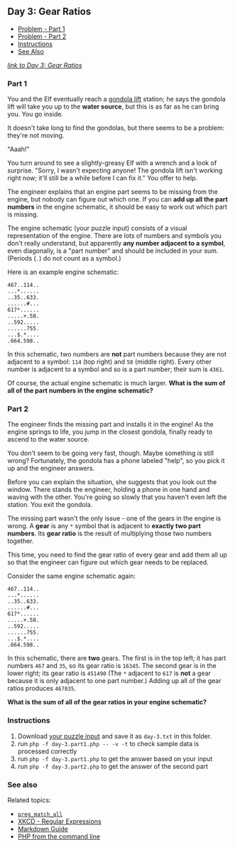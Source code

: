 ## Day 3: Gear Ratios

* [Problem - Part 1](#part-1)
* [Problem - Part 2](#part-two)
* [Instructions](#instructions)
* [See Also](#see-also)

*[link to Day 3: Gear Ratios](https://adventofcode.com/2023/day/3)*

### Part 1

You and the Elf eventually reach a [gondola lift](https://en.wikipedia.org/wiki/Gondola_lift) station;
he says the gondola lift will take you up to the **water source**,
but this is as far as he can bring you. You go inside.

It doesn't take long to find the gondolas, but there seems to be a problem: they're not moving.

"Aaah!"

You turn around to see a slightly-greasy Elf with a wrench and a look of surprise.
"Sorry, I wasn't expecting anyone! The gondola lift isn't working right now;
it'll still be a while before I can fix it." You offer to help.

The engineer explains that an engine part seems to be missing from the engine,
but nobody can figure out which one. If you can **add up all the part numbers**
in the engine schematic, it should be easy to work out which part is missing.

The engine schematic (your puzzle input) consists of a visual representation of the engine.
There are lots of numbers and symbols you don't really understand,
but apparently **any number adjacent to a symbol**, even diagonally, is a "part number"
and should be included in your sum. (Periods (`.`) do not count as a symbol.)

Here is an example engine schematic:

```
467..114..
...*......
..35..633.
......#...
617*......
.....+.58.
..592.....
......755.
...$.*....
.664.598..
```

In this schematic, two numbers are **not** part numbers because they are not adjacent to a symbol:
`114` (top right) and `58` (middle right). Every other number is adjacent to a symbol
and so is a part number; their sum is `4361`.

Of course, the actual engine schematic is much larger.
**What is the sum of all of the part numbers in the engine schematic?**

### Part 2

The engineer finds the missing part and installs it in the engine!
As the engine springs to life, you jump in the closest gondola,
finally ready to ascend to the water source.

You don't seem to be going very fast, though. Maybe something is still wrong?
Fortunately, the gondola has a phone labeled "help",
so you pick it up and the engineer answers.

Before you can explain the situation, she suggests that you look out the window.
There stands the engineer, holding a phone in one hand and waving with the other.
You're going so slowly that you haven't even left the station. You exit the gondola.

The missing part wasn't the only issue - one of the gears in the engine is wrong.
A **gear** is any `*` symbol that is adjacent to **exactly two part numbers**.
Its **gear ratio** is the result of multiplying those two numbers together.

This time, you need to find the gear ratio of every gear and add them all up
so that the engineer can figure out which gear needs to be replaced.

Consider the same engine schematic again:

```
467..114..
...*......
..35..633.
......#...
617*......
.....+.58.
..592.....
......755.
...$.*....
.664.598..
```

In this schematic, there are **two** gears. The first is in the top left;
it has part numbers `467` and `35`, so its gear ratio is `16345`.
The second gear is in the lower right; its gear ratio is `451490`
(The `*` adjacent to `617` is **not** a gear because it is only adjacent to one part number.)
Adding up all of the gear ratios produces `467835`.

**What is the sum of all of the gear ratios in your engine schematic?**

### Instructions

1. Download [your puzzle input](https://adventofcode.com/2023/day/3/input) and save it as `day-3.txt` in this folder.
2. run `php -f day-3.part1.php -- -v -t` to check sample data is processed correctly
3. run `php -f day-3.part1.php` to get the answer based on your input
4. run `php -f day-3.part2.php` to get the answer of the second part

### See also

Related topics:

* [`preg_match_all`](https://www.php.net/manual/en/function.preg-match-all.php)
* [XKCD - Regular Expressions](https://xkcd.com/208/)
* [Markdown Guide](https://www.markdownguide.org/cheat-sheet/)
* [PHP from the command line](https://www.php.net/manual/en/features.commandline.php)
